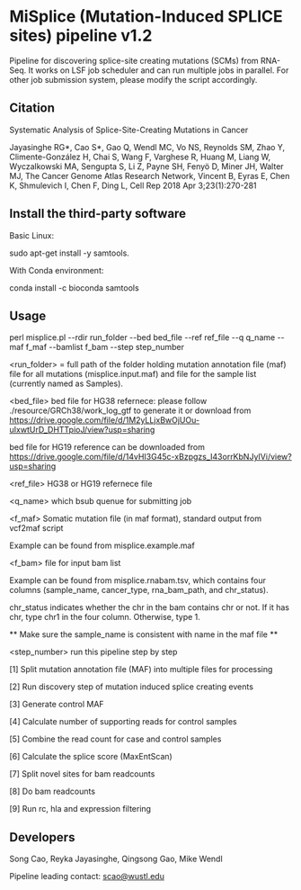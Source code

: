# MiSplice (Mutation-Induced SPLICE sites)  pipeline v1.2 #

Pipeline for discovering splice-site creating mutations (SCMs) from RNA-Seq. It works on LSF job scheduler and can run multiple jobs in parallel.
For other job submission system, please modify the script accordingly.  

## Citation 

Systematic Analysis of Splice-Site-Creating Mutations in Cancer

Jayasinghe RG*, Cao S*, Gao Q, Wendl MC, Vo NS, Reynolds SM, Zhao Y, Climente-González H, Chai S, Wang F, Varghese R, Huang M, Liang W, Wyczalkowski MA, Sengupta S, Li Z, Payne SH, Fenyö D, Miner JH, Walter MJ, The Cancer Genome Atlas Research Network, Vincent B, Eyras E, Chen K, Shmulevich I, Chen F, Ding L,
Cell Rep 2018 Apr 3;23(1):270-281 

## Install the third-party software

Basic Linux:

sudo apt-get install -y samtools.

With Conda environment:

conda install -c bioconda samtools

## Usage

perl misplice.pl --rdir run_folder --bed bed_file --ref ref_file --q q_name --maf f_maf --bamlist f_bam --step step_number

<run_folder> = full path of the folder holding mutation annotation file (maf) file for all mutations (misplice.input.maf) and file for the sample list (currently named as Samples).

<bed_file> bed file for HG38 refernece: please follow ./resource/GRCh38/work_log_gtf to generate it or download from https://drive.google.com/file/d/1M2yLLjxBwOjUOu-uIxwtUrD_DHTTpioJ/view?usp=sharing

bed file for HG19 reference can be downloaded from  https://drive.google.com/file/d/14vHI3G45c-xBzpgzs_I43orrKbNJyIVi/view?usp=sharing

<ref_file> HG38 or HG19 refernece file
 
<q_name> which bsub quenue for submitting job

<f_maf> Somatic mutation file (in maf format), standard output from vcf2maf script

Example can be found from misplice.example.maf 

<f_bam> file for input bam list

Example can be found from misplice.rnabam.tsv, which contains four columns (sample_name, cancer_type, rna_bam_path, and chr_status). 

chr_status indicates whether the chr in the bam contains chr or not. If it has chr, type chr1 in the four column. Otherwise, type 1.
 

** Make sure the sample_name is consistent with name in the maf file **


<step_number> run this pipeline step by step

[1] Split mutation annotation file (MAF) into multiple files for processing

[2] Run discovery step of mutation induced splice creating events

[3] Generate control MAF

[4] Calculate number of supporting reads for control samples

[5] Combine the read count for case and control samples
        
[6] Calculate the splice score (MaxEntScan)

[7] Split novel sites for bam readcounts 

[8] Do bam readcounts

[9] Run rc, hla and expression filtering 

 


## Developers  

Song Cao, Reyka Jayasinghe, Qingsong Gao, Mike Wendl

Pipeline leading contact: scao@wustl.edu

